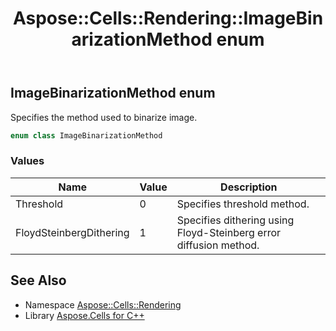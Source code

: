 ﻿---
title: Aspose::Cells::Rendering::ImageBinarizationMethod enum
linktitle: ImageBinarizationMethod
second_title: Aspose.Cells for C++ API Reference
description: 'Aspose::Cells::Rendering::ImageBinarizationMethod enum. Specifies the method used to binarize image in C++.'
type: docs
weight: 1900
url: /cpp/aspose.cells.rendering/imagebinarizationmethod/
---
## ImageBinarizationMethod enum


Specifies the method used to binarize image.

```cpp
enum class ImageBinarizationMethod
```

### Values

| Name | Value | Description |
| --- | --- | --- |
| Threshold | 0 | Specifies threshold method. |
| FloydSteinbergDithering | 1 | Specifies dithering using Floyd-Steinberg error diffusion method. |

## See Also

* Namespace [Aspose::Cells::Rendering](../)
* Library [Aspose.Cells for C++](../../)
